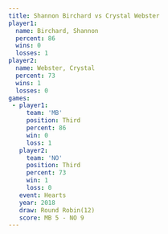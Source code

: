 ```yaml
---
title: Shannon Birchard vs Crystal Webster
player1:                 
  name: Birchard, Shannon
  percent: 86            
  wins: 0                
  losses: 1              
player2:                 
  name: Webster, Crystal 
  percent: 73            
  wins: 1                
  losses: 0              
games:
 - player1:         
     team: 'MB'     
     position: Third
     percent: 86    
     win: 0         
     loss: 1        
   player2:         
     team: 'NO'     
     position: Third
     percent: 73    
     win: 1         
     loss: 0        
   event: Hearts        
   year: 2018           
   draw: Round Robin(12)
   score: MB 5 - NO 9   
---
```

